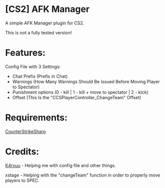 # [CS2] AFK Manager
A simple AFK Manager plugin for CS2.

This is not a fully tested version!

# Features:
Config File with 3 Settings:
  - Chat Prefix (Prefix in Chat)
  - Warnings (How Many Warnings Should Be Issued Before Moving Player to Spectator)
  - Punishment options (0 - kill | 1 - kill + move to spectator | 2 - kick)
  - Offset (This Is the "CCSPlayerController_ChangeTeam" Offset)

# Requirements:
[CounterStrikeSharp](https://github.com/roflmuffin/CounterStrikeSharp) 

# Credits:
[K4ryuu](https://github.com/K4ryuu) - Helping me with config file and other things.

xstage - Helping with the "changeTeam" function in order to properly move players to SPEC.
